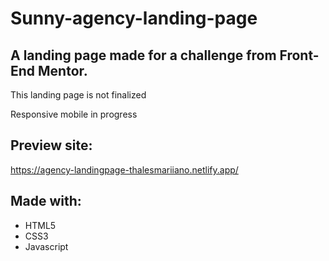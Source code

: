 # Sunny-agency-landing-page

## A landing page made for a challenge from Front-End Mentor.

This landing page is not finalized

Responsive mobile in progress

## Preview site:
https://agency-landingpage-thalesmariiano.netlify.app/

## Made with: 
- HTML5
- CSS3
- Javascript
